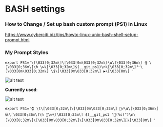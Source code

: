 # BASH settings

### How to Change / Set up bash custom prompt (PS1) in Linux

https://www.cyberciti.biz/tips/howto-linux-unix-bash-shell-setup-prompt.html


### My Prompt Styles
```export PS1='\[\033[0;32m\]\[\033[0m\033[0;32m\]\u\[\033[0;36m\] @ \[\033[0;36m\]\h \w\[\033[0;32m\]$(__git_ps1)\n\[\033[0;32m\]└─\[\033[0m\033[0;32m\] \$\[\033[0m\033[0;32m\] ▶\[\033[0m\] '```

![alt text](https://github.com/macieyn/resource-center/blob/master/assets/prompt1.png "Prompt2")


__Currently used:__

![alt text](https://github.com/macieyn/resource-center/blob/master/assets/prompt2.png "Prompt2")

```export PS1='⌚ \t\[\033[0;32m\]\[\033[0m\033[0;32m\] 🧙‍♂️\u\[\033[0;36m\] 💻\[\033[0;36m\]\h 📁\w\[\033[0;32m\] $(__git_ps1 "🎸(%s)")\n\[\033[0;32m\]\[\033[0m\033[0;32m\]\[\033[0m\033[0;32m\]🚩\[\033[0m\] '```



